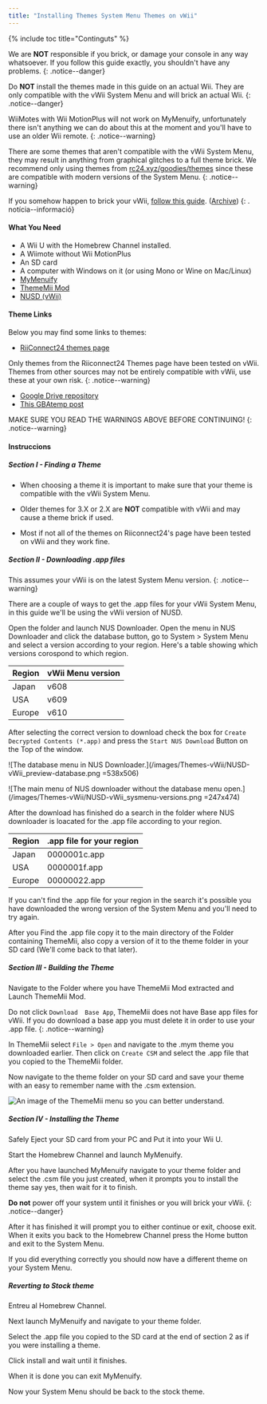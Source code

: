 ```yaml
---
title: "Installing Themes System Menu Themes on vWii"
---
```


{% include toc title="Continguts" %}




We are **NOT** responsible if you brick, or damage your console in any way whatsoever. If you follow this guide exactly, you shouldn't have any problems.
{: .notice--danger}

Do **NOT** install the themes made in this guide on an actual Wii. They are only compatible with the vWii System Menu and will brick an actual Wii.
{: .notice--danger}

WiiMotes with Wii MotionPlus will not work on MyMenuify, unfortunately there isn't anything we can do about this at the moment and you'll have to use an older Wii remote.
{: .notice--warning}

There are some themes that aren't compatible with the vWii System Menu, they may result in anything from graphical glitches to a full theme brick. We recommend only using themes from [rc24.xyz/goodies/themes](https://rc24.xyz/goodies/themes/) since these are compatible with modern versions of the System Menu.
{: .notice--warning}

If you somehow happen to brick your vWii, [follow this guide](https://gbatemp.net/threads/guide-vwii-unbrick-guide-by-garyodernichts.528329). ([Archive](https://web.archive.org/web/20200213194233/https://gbatemp.net/threads/guide-vwii-unbrick-guide-by-garyodernichts.528329/))
{: . notícia--informació}

#### What You Need

* A Wii U with the Homebrew Channel installed.
* A Wiimote without Wii MotionPlus
* An SD card
* A computer with Windows on it (or using Mono or Wine on Mac/Linux)
* [MyMenuify](/assets/files/Mymenuify-Old-vWii.zip)
* [ThemeMii Mod](/assets/files/New_Thememii_MOD.rar)
* [NUSD (vWii)](/assets/files/NUSDownloader-vwii.zip)


#### Theme Links

Below you may find some links to themes:

* [RiiConnect24 themes page](https://rc24.xyz/goodies/themes/)

Only themes from the Riiconnect24 Themes page have been tested on vWii. Themes from other sources may not be entirely compatible with vWii, use these at your own risk.
{: .notice--warning}

* [Google Drive repository](https://drive.google.com/drive/folders/19tyeVQ--bJ0ZUTNg5yvAGvc3G4-euEpm?usp=sharing)
* [This GBAtemp post](https://gbatemp.net/threads/wii-theme-team-creations-v2.336596/)

MAKE SURE YOU READ THE WARNINGS ABOVE BEFORE CONTINUING!
{: .notice--warning}

#### Instruccions

##### Section I - Finding a Theme

* When choosing a theme it is important to make sure that your theme is compatible with the vWii System Menu.

* Older themes for 3.X or 2.X are **NOT** compatible with vWii and may cause a theme brick if used.

* Most if not all of the themes on Riiconnect24's page have been tested on vWii and they work fine.

##### Section II - Downloading .app files


This assumes your vWii is on the latest System Menu version.
{: .notice--warning}

There are a couple of ways to get the .app files for your vWii System Menu, in this guide we'll be using the vWii version of NUSD.

Open the folder and launch NUS Downloader. Open the menu in NUS Downloader and click the database button, go to System > System Menu and select a version according to your region. Here's a table showing which versions corospond to which region.

| Region | vWii Menu version |
| ------ | ----------------- |
| Japan  | v608              |
| USA    | v609              |
| Europe | v610              |

After selecting the correct version to download check the box for `Create Decrypted Contents (*.app)` and press the `Start NUS Download` Button on the Top of the window.

!\[The database menu in NUS Downloader.\](/images/Themes-vWii/NUSD-vWii_preview-database.png =538x506)



!\[The main menu of NUS downloader without the database menu open.\](/images/Themes-vWii/NUSD-vWii_sysmenu-versions.png =247x474)


After the download has finished do a search in the folder where NUS downloader is loacated for the .app file according to your region.

| Region | .app file for your region |
| ------ | ------------------------- |
| Japan  | 0000001c.app              |
| USA    | 0000001f.app              |
| Europe | 00000022.app              |

If you can't find the .app file for your region in the search it's possible you have downloaded the wrong version of the System Menu and you'll need to try again.

After you Find the .app file copy it to the main directory of the Folder containing ThemeMii, also copy a version of it to the theme folder in your SD card (We'll come back to that later).

##### Section III - Building the Theme

Navigate to the Folder where you have ThemeMii Mod extracted and Launch ThemeMii Mod.

Do not click `Download  Base App`, ThemeMii does not have Base app files for vWii. If you do download a base app you must delete it in order to use your .app file.
{: .notice--warning}

In ThemeMii select `File > Open` and navigate to the .mym theme you downloaded earlier. Then click on `Create CSM` and select the .app file that you copied to the ThemeMii folder.

Now navigate to the theme folder on your SD card and save your theme with an easy to remember name with the .csm extension.

![An image of the ThemeMii menu so you can better understand.](/images/Themes-vWii/ThemeMii-Mod-Preview_vWii.png)



##### Section IV - Installing the Theme

Safely Eject your SD card from your PC and Put it into your Wii U.

Start the Homebrew Channel and launch MyMenuify.

After you have launched MyMenuify navigate to your theme folder and select the .csm file you just created, when it prompts you to install the theme say yes, then wait for it to finish.

**Do not** power off your system until it finishes or you will brick your vWii.
{: .notice--danger}

After it has finished it will prompt you to either continue or exit, choose exit. When it exits you back to the Homebrew Channel press the Home button and exit to the System Menu.

If you did everything correctly you should now have a different theme on your System Menu.

##### Reverting to Stock theme

Entreu al Homebrew Channel.

Next launch MyMenuify and navigate to your theme folder.

Select the .app file you copied to the SD card at the end of section 2 as if you were installing a theme.

Click install and wait until it finishes.

When it is done you can exit MyMenuify.

Now your System Menu should be back to the stock theme.


